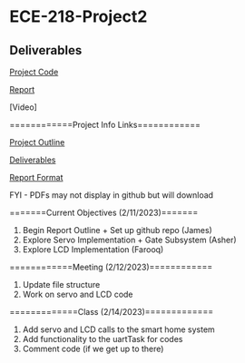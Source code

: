 # ECE-218-Project2

## Deliverables

[Project Code](Project_Code)

[Report](Project_2_Report.pdf)

[Video]


============Project Info Links============

[Project Outline](Project_Information/Project-2-Outline.pdf)

[Deliverables](Project_Information/Project-2-Deliverables.pdf)

[Report Format](Project_Information/Project-2-Report-Format.pdf)

FYI - PDFs may not display in github but will download


=======Current Objectives (2/11/2023)=======

1. Begin Report Outline + Set up github repo (James)
2. Explore Servo Implementation + Gate Subsystem (Asher)
3. Explore LCD Implementation (Farooq)

============Meeting (2/12/2023)============

1. Update file structure
2. Work on servo and LCD code

=============Class (2/14/2023)=============

1. Add servo and LCD calls to the smart home system
2. Add functionality to the uartTask for codes
3. Comment code (if we get up to there)



